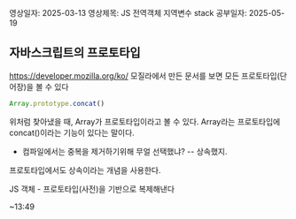 영상일자: 2025-03-13
영상제목: JS 전역객체 지역변수 stack
공부일자: 2025-05-19


## 자바스크립트의 프로토타입

https://developer.mozilla.org/ko/
모질라에서 만든 문서를 보면 모든 프로토타입(단어장)을 볼 수 있다

```js
Array.prototype.concat()
```

위처럼 찾아냈을 때,
Array가 프로토타입이라고 볼 수 있다.
Array라는 프로토타입에 concat()이라는 기능이 있다는 말이다.



- 컴파일에서는 중복을 제거하기위해 무얼 선택했냐? -- 상속했지.

프로토타입에서도 상속이라는 개념을 사용한다.

JS 객체 - 프로토타입(사전)을 기반으로 복제해낸다

~13:49

